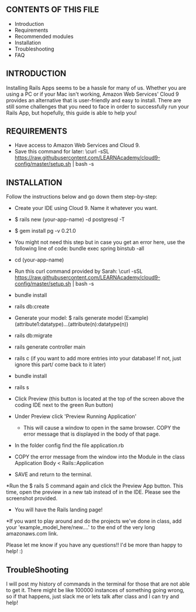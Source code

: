 CONTENTS OF THIS FILE
---------------------
 
 * Introduction
 * Requirements
 * Recommended modules
 * Installation
 * Troubleshooting
 * FAQ
 
 
 INTRODUCTION
 ------------
 
 Installing Rails Apps seems to be a hassle for many of us. Whether you are using a PC or if your Mac isn't working, Amazon Web Services' Cloud 9 provides an alternative that is user-friendly and easy to install. 
 There are still some challenges that you need to face in order to successfully run your Rails App, but hopefully, this guide is able to help you!
 
 REQUIREMENTS
 ------------
 * Have access to Amazon Web Services and Cloud 9. 
 * Save this command for later: \curl -sSL https://raw.githubusercontent.com/LEARNAcademy/cloud9-config/master/setup.sh | bash -s
 
 INSTALLATION
 ------------
Follow the instructions below and go down them step-by-step:
 
 * Create your IDE using Cloud 9. Name it whatever you want. 
 
 * $ rails new (your-app-name) -d postgresql -T
 
 * $ gem install pg -v 0.21.0
 
 * You might not need this step but in case you get an error here, use the following line of code: bundle exec spring binstub -all
 
 * cd (your-app-name)
 
 * Run this curl command provided by Sarah: \curl -sSL https://raw.githubusercontent.com/LEARNAcademy/cloud9-config/master/setup.sh | bash -s
 
 * bundle install
 
 * rails db:create
 
 * Generate your model: $ rails generate model (Example) (attribute1:datatype)...(attribute(n):datatype(n))
 
 * rails db:migrate
 
 * rails generate controller main
 
 * rails c (if you want to add more entries into your database! If not, just ignore this part/ come back to it later)
 
 * bundle install
 
 * rails s
 
 * Click Preview (this button is located at the top of the screen above the coding IDE next to the green Run button)
 
 * Under Preview click 'Preview Running Application' 
    - This will cause a window to open in the same browser. COPY the error message that is displayed in the body of that page. 
 
 * In the folder config find the file application.rb
 
 * COPY the error message from the window into the Module <app-name> in the class Application Body < Rails::Application
 
 * SAVE and return to the terminal. 
 
 *Run the $ rails S command again and click the Preview App button. This time, open the preview in a new tab instead of in the IDE. Please see the screenshot provided.
 
 * You will have the Rails landing page!
 
 *If you want to play around and do the projects we've done in class, add your 'example_model_here/new....' to the end of the very long amazonaws.com link. 
 
 Please let me know if you have any questions!! I'd be more than happy to help! :) 

 TroubleShooting
 ------------ 
 I will post my history of commands in the terminal for those that are not able to get it. There might be like 100000 instances of something going wrong, so if that happens, just slack me or lets talk after class and I can try and help!

